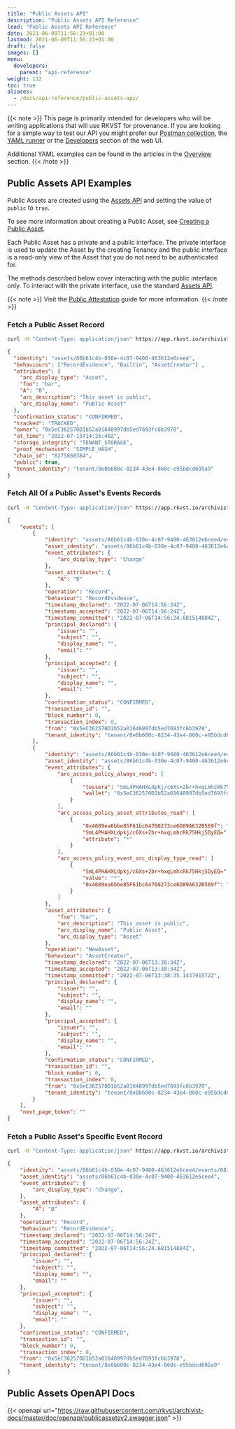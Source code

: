 ```yaml
---
title: "Public Assets API"
description: "Public Assets API Reference"
lead: "Public Assets API Reference"
date: 2021-06-09T11:56:23+01:00
lastmod: 2021-06-09T11:56:23+01:00
draft: false
images: []
menu: 
  developers:
    parent: "api-reference"
weight: 112
toc: true
aliases: 
  - /docs/api-reference/public-assets-api/
---
```

{{< note >}}
This page is primarily intended for developers who will be writing applications that will use RKVST for provenance. 
If you are looking for a simple way to test our API you might prefer our [Postman collection](https://www.postman.com/rkvst-official/workspace/rkvst-public-official/overview), the [YAML runner](/developers/yaml-reference/story-runner-components/) or the [Developers](https://app.rkvst.io) section of the web UI. 

Additional YAML examples can be found in the articles in the [Overview](/platform/overview/introduction/) section.
{{< /note >}}
## Public Assets API Examples

Public Assets are created using the [Assets API](../assets-api/) and setting the value of `public` to `true`.

To see more information about creating a Public Asset, see [Creating a Public Asset](../assets-api/#creating-a-public-asset).

Each Public Asset has a private and a public interface. The private interface is used to update the Asset by the creating Tenancy and the public interface is a read-only view of the Asset that you do not need to be authenticated for.

The methods described below cover interacting with the public interface only. To interact with the private interface, use the standard [Assets API](../assets-api/).

{{< note >}}
Visit the [Public Attestation](/platform/overview/public-attestation/) guide for more information.
{{< /note >}}

### Fetch a Public Asset Record

```bash
curl -H "Content-Type: application/json" https://app.rkvst.io/archivist/publicassets/86b61c4b-030e-4c07-9400-463612e6cee4
```

```json
{
  "identity": "assets/86b61c4b-030e-4c07-9400-463612e6cee4",
  "behaviours": ["RecordEvidence", "Builtin", "AssetCreator"] ,
  "attributes": {
    "arc_display_type": "Asset",
    "foo": "bar",
    "A": "B",
    "arc_description": "This asset is public",
    "arc_display_name": "Public Asset"
  },
  "confirmation_status": "CONFIRMED",
  "tracked": "TRACKED",
  "owner": "0x5eC362570D1b52a01648997db5ed7693fc6b3978",
  "at_time": "2022-07-15T14:26:40Z",
  "storage_integrity": "TENANT_STORAGE",
  "proof_mechanism": "SIMPLE_HASH",
  "chain_id": "8275868384",
  "public": true,
  "tenant_identity": "tenant/8e0b600c-8234-43e4-860c-e95bdcd695a9"
}
```

### Fetch All Of a Public Asset's Events Records

```bash
curl -H "Content-Type: application/json" https://app.rkvst.io/archivist/publicassets/86b61c4b-030e-4c07-9400-463612e6cee4/events
```

```json
{
    "events": [
        {
            "identity": "assets/86b61c4b-030e-4c07-9400-463612e6cee4/events/083f90fb-c379-40db-b56a-190564d53cd5",
            "asset_identity": "assets/86b61c4b-030e-4c07-9400-463612e6cee4",
            "event_attributes": {
                "arc_display_type": "Change"
            },
            "asset_attributes": {
                "A": "B"
            },
            "operation": "Record",
            "behaviour": "RecordEvidence",
            "timestamp_declared": "2022-07-06T14:56:24Z",
            "timestamp_accepted": "2022-07-06T14:56:24Z",
            "timestamp_committed": "2022-07-06T14:56:24.681514884Z",
            "principal_declared": {
                "issuer": "",
                "subject": "",
                "display_name": "",
                "email": ""
            },
            "principal_accepted": {
                "issuer": "",
                "subject": "",
                "display_name": "",
                "email": ""
            },
            "confirmation_status": "CONFIRMED",
            "transaction_id": "",
            "block_number": 0,
            "transaction_index": 0,
            "from": "0x5eC362570D1b52a01648997db5ed7693fc6b3978",
            "tenant_identity": "tenant/8e0b600c-8234-43e4-860c-e95bdcd695a9"
        },
        {
            "identity": "assets/86b61c4b-030e-4c07-9400-463612e6cee4/events/10d252f2-3116-4c22-b34a-7e3f768895c9",
            "asset_identity": "assets/86b61c4b-030e-4c07-9400-463612e6cee4",
            "event_attributes": {
                "arc_access_policy_always_read": [
                    {
                        "tessera": "SmL4PHAHXLdpkj/c6Xs+2br+hxqLmhcRk75Hkj5DyEQ=",
                        "wallet": "0x5eC362570D1b52a01648997db5ed7693fc6b3978"
                    }
                ],
                "arc_access_policy_asset_attributes_read": [
                    {
                        "0x4609ea6bbe85F61bc64760273ce6D89A632B569f": "wallet",
                        "SmL4PHAHXLdpkj/c6Xs+2br+hxqLmhcRk75Hkj5DyEQ=": "tessera",
                        "attribute": "*"
                    }
                ],
                "arc_access_policy_event_arc_display_type_read": [
                    {
                        "SmL4PHAHXLdpkj/c6Xs+2br+hxqLmhcRk75Hkj5DyEQ=": "tessera",
                        "value": "*",
                        "0x4609ea6bbe85F61bc64760273ce6D89A632B569f": "wallet"
                    }
                ]
            },
            "asset_attributes": {
                "foo": "bar",
                "arc_description": "This asset is public",
                "arc_display_name": "Public Asset",
                "arc_display_type": "Asset"
            },
            "operation": "NewAsset",
            "behaviour": "AssetCreator",
            "timestamp_declared": "2022-07-06T13:38:34Z",
            "timestamp_accepted": "2022-07-06T13:38:34Z",
            "timestamp_committed": "2022-07-06T13:38:35.143791572Z",
            "principal_declared": {
                "issuer": "",
                "subject": "",
                "display_name": "",
                "email": ""
            },
            "principal_accepted": {
                "issuer": "",
                "subject": "",
                "display_name": "",
                "email": ""
            },
            "confirmation_status": "CONFIRMED",
            "transaction_id": "",
            "block_number": 0,
            "transaction_index": 0,
            "from": "0x5eC362570D1b52a01648997db5ed7693fc6b3978",
            "tenant_identity": "tenant/8e0b600c-8234-43e4-860c-e95bdcd695a9"
        }
    ],
    "next_page_token": ""
}
```

### Fetch a Public Asset's Specific Event Record

```bash
curl -H "Content-Type: application/json" https://app.rkvst.io/archivist/publicassets/86b61c4b-030e-4c07-9400-463612e6cee4/events/7da272ad-19d5-4106-b4af-2980a84c2721
```

```json
{
    "identity": "assets/86b61c4b-030e-4c07-9400-463612e6cee4/events/083f90fb-c379-40db-b56a-190564d53cd5",
    "asset_identity": "assets/86b61c4b-030e-4c07-9400-463612e6cee4",
    "event_attributes": {
        "arc_display_type": "Change",
    },
    "asset_attributes": {
        "A": "B"
    },
    "operation": "Record",
    "behaviour": "RecordEvidence",
    "timestamp_declared": "2022-07-06T14:56:24Z",
    "timestamp_accepted": "2022-07-06T14:56:24Z",
    "timestamp_committed": "2022-07-06T14:56:24.681514884Z",
    "principal_declared": {
        "issuer": "",
        "subject": "",
        "display_name": "",
        "email": ""
    },
    "principal_accepted": {
        "issuer": "",
        "subject": "",
        "display_name": "",
        "email": ""
    },
    "confirmation_status": "CONFIRMED",
    "transaction_id": "",
    "block_number": 0,
    "transaction_index": 0,
    "from": "0x5eC362570D1b52a01648997db5ed7693fc6b3978",
    "tenant_identity": "tenant/8e0b600c-8234-43e4-860c-e95bdcd695a9"
}
```

## Public Assets OpenAPI Docs

{{< openapi url="https://raw.githubusercontent.com/rkvst/archivist-docs/master/doc/openapi/publicassetsv2.swagger.json" >}}
